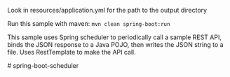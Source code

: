 Look in resources/application.yml for the path to the output directory

Run this sample with maven: `mvn clean spring-boot:run`

This sample uses Spring scheduler to periodically call a sample REST API, binds the JSON response to a Java POJO, then writes the JSON string to a file. Uses RestTemplate to make the API call.

#   s p r i n g - b o o t - s c h e d u l e r  
 